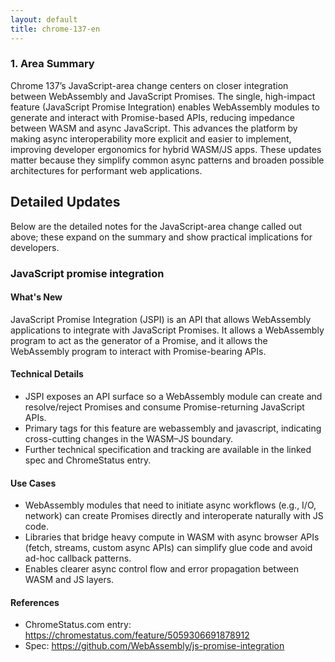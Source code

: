 ```yaml
---
layout: default
title: chrome-137-en
---
```


### 1. Area Summary

Chrome 137’s JavaScript-area change centers on closer integration between WebAssembly and JavaScript Promises. The single, high-impact feature (JavaScript Promise Integration) enables WebAssembly modules to generate and interact with Promise-based APIs, reducing impedance between WASM and async JavaScript. This advances the platform by making async interoperability more explicit and easier to implement, improving developer ergonomics for hybrid WASM/JS apps. These updates matter because they simplify common async patterns and broaden possible architectures for performant web applications.

## Detailed Updates

Below are the detailed notes for the JavaScript-area change called out above; these expand on the summary and show practical implications for developers.

### JavaScript promise integration

#### What's New
JavaScript Promise Integration (JSPI) is an API that allows WebAssembly applications to integrate with JavaScript Promises. It allows a WebAssembly program to act as the generator of a Promise, and it allows the WebAssembly program to interact with Promise-bearing APIs.

#### Technical Details
- JSPI exposes an API surface so a WebAssembly module can create and resolve/reject Promises and consume Promise-returning JavaScript APIs.
- Primary tags for this feature are webassembly and javascript, indicating cross-cutting changes in the WASM–JS boundary.
- Further technical specification and tracking are available in the linked spec and ChromeStatus entry.

#### Use Cases
- WebAssembly modules that need to initiate async workflows (e.g., I/O, network) can create Promises directly and interoperate naturally with JS code.
- Libraries that bridge heavy compute in WASM with async browser APIs (fetch, streams, custom async APIs) can simplify glue code and avoid ad-hoc callback patterns.
- Enables clearer async control flow and error propagation between WASM and JS layers.

#### References
- ChromeStatus.com entry: https://chromestatus.com/feature/5059306691878912
- Spec: https://github.com/WebAssembly/js-promise-integration
